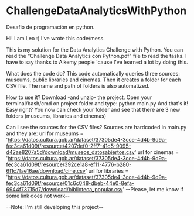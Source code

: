 # ChallengeDataAnalyticsWithPython
Desafio de programación en python. 

Hi! I am Leo :) I've wrote this code/mess.

This is my solution for the Data Analytics Challenge with Python.
You can read the "Challenge Data Analytics con Python.pdf" file to read the tasks.
I have to say thanks to Alkemy people 'cause I've learned a lot by doing this.

What does the code do?
This code automatically queries three sources: museums, public libraries and cinemas. Then it creates a folder for each CSV file. The name and path of folders is also automatized.

How to use it?
Download -and unzip- the project.
Open your terminal/bash/cmd on project folder and type:
    python main.py
And that's it! Easy right? You now can check your folder and see that there are 3 new folders (museums, libraries and cinemas)


Can I see the sources for the CSV files?
Sources are hardcoded in main.py and they are: 
url for museums = 'https://datos.cultura.gob.ar/dataset/37305de4-3cce-4d4b-9d9a-fec3ca61d09f/resource/4207def0-2ff7-41d5-9095-d42ae8207a5d/download/museos_datosabiertos.csv'
url for cinemas = 'https://datos.cultura.gob.ar/dataset/37305de4-3cce-4d4b-9d9a-fec3ca61d09f/resource/392ce1a8-ef11-4776-b280-6f1c7fae16ae/download/cine.csv'
url for libraries = 'https://datos.cultura.gob.ar/dataset/37305de4-3cce-4d4b-9d9a-fec3ca61d09f/resource/01c6c048-dbeb-44e0-8efa-6944f73715d7/download/biblioteca_popular.csv'
--Please, let me know if some link does not work--

--Note: I'm still developing this project--